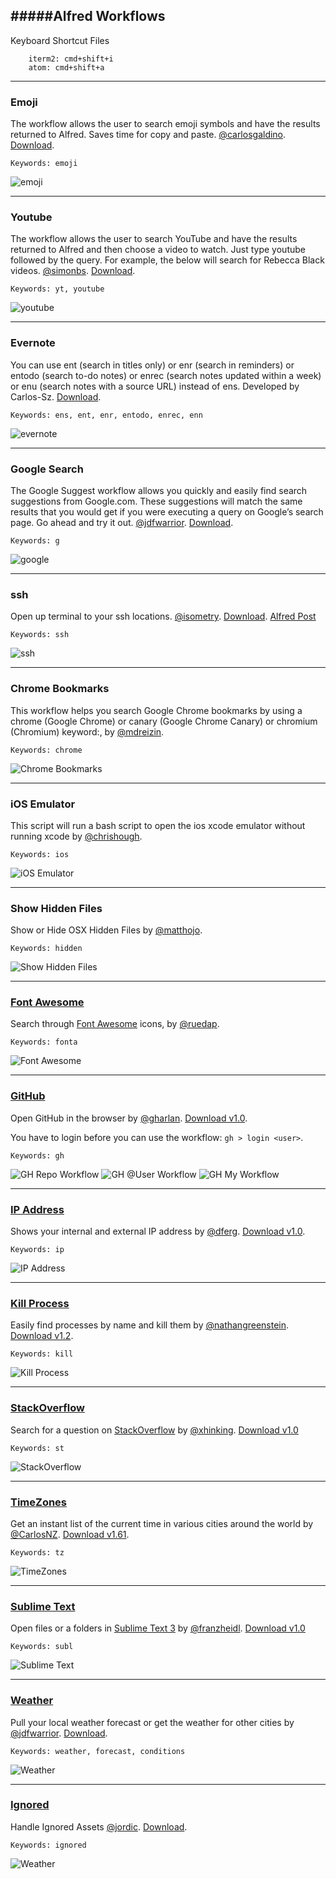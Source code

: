 #####Alfred Workflows
----

Keyboard Shortcut Files

```
	iterm2: cmd+shift+i
	atom: cmd+shift+a
```

----

### Emoji

The workflow allows the user to search emoji symbols and have the results returned to Alfred.  Saves time for copy and paste. [@carlosgaldino](https://github.com/carlosgaldino/alfred-emoji-workflow). [Download](https://github.com/carlosgaldino/alfred-emoji-workflow). 

```
Keywords: emoji
```

![emoji](https://github.com/chrishough/myconfigurations/raw/master/alfredapp/Workflows/emoji-codes/emoji-codes.png)

----

### Youtube

The workflow allows the user to search YouTube and have the results returned to Alfred and then choose a video to watch. Just type youtube followed by the query. For example, the below will search for Rebecca Black videos. [@simonbs](https://github.com/simonbs/alfred-youtube-workflow). [Download](http://www.alfredforum.com/topic/45-youtube-workflow/?hl=youtube). 

```
Keywords: yt, youtube
```

![youtube](https://github.com/chrishough/myconfigurations/raw/master/alfredapp/Workflows/youtube/YouTube.png)

----

### Evernote

You can use ent (search in titles only) or enr (search in reminders) or entodo (search to-do notes) or enrec (search notes updated within a week) or enu (search notes with a source URL) instead of ens. Developed by Carlos-Sz. [Download](http://www.alfredforum.com/topic/840-evernote-80-search-create-append-preview-set-reminders-all-within-alfred/). 

```
Keywords: ens, ent, enr, entodo, enrec, enn
```

![evernote](https://github.com/chrishough/myconfigurations/raw/master/alfredapp/Workflows/evernote/Evernote.png)

----

### Google Search

The Google Suggest workflow allows you quickly and easily find search suggestions from Google.com. These suggestions will match the same results that you would get if you were executing a query on Google’s search page. Go ahead and try it out. [@jdfwarrior](https://twitter.com/jdfwarrior/). [Download](http://dferg.us/google-suggest/). 

```
Keywords: g
```

![google](https://github.com/chrishough/myconfigurations/raw/master/alfredapp/Workflows/google-search/google-search.png)

----

### ssh

Open up terminal to your ssh locations. [@isometry](https://github.com/gharlan/). [Download](https://github.com/isometry/alfredworkflows). [Alfred Post](http://www.alfredforum.com/topic/826-ssh-with-smart-hostname-autocompletion/)

```
Keywords: ssh
```

![ssh](https://github.com/chrishough/myconfigurations/raw/master/alfredapp/Workflows/ssh/ssh.png)

----

### Chrome Bookmarks

This workflow helps you search Google Chrome bookmarks by using a chrome (Google Chrome) or canary (Google Chrome Canary) or chromium (Chromium) keyword:, by [@mdreizin](https://github.com/mdreizin/alfred-workflows/tree/master/chrome-bookmarks). 

```
Keywords: chrome
```

![Chrome Bookmarks](https://github.com/chrishough/myconfigurations/raw/master/alfredapp/Workflows/chrome-bookmarks/chrome-bookmarks.png)

----

### iOS Emulator

This script will run a bash script to open the ios xcode emulator without running xcode by [@chrishough](https://github.com/chrishough/).

```
Keywords: ios
```

![iOS Emulator](https://github.com/chrishough/myconfigurations/raw/master/alfredapp/Workflows/ios-emulator/ios-emulator.png)

----

### Show Hidden Files

Show or Hide OSX Hidden Files by [@matthojo](http://www.alfredforum.com/topic/1544-hide-show-hidden-files-and-cloudapp-upload/).

```
Keywords: hidden
```

![Show Hidden Files](https://github.com/chrishough/myconfigurations/raw/master/alfredapp/Workflows/hidden-files/hidden-files.png)

----

### [Font Awesome](https://github.com/ruedap/alfred2-font-awesome-workflow)

Search through [Font Awesome](http://fortawesome.github.io/Font-Awesome/) icons, by [@ruedap](https://github.com/ruedap/). 

```
Keywords: fonta
```

![Font Awesome](https://github.com/chrishough/myconfigurations/raw/master/alfredapp/Workflows/font-awesome/font-awesome.png)

----

### [GitHub](https://github.com/gharlan/alfred-github-workflow)

Open GitHub in the browser by [@gharlan](https://github.com/gharlan/). [Download v1.0](https://github.com/zenorocha/alfred-workflows/raw/master/github/github.alfredworkflow).

You have to login before you can use the workflow: ```gh > login <user>```.

```
Keywords: gh
```

![GH Repo Workflow](https://github.com/chrishough/myconfigurations/raw/master/alfredapp/Workflows/github/alfred-gh-repo.png)
![GH @User Workflow](https://github.com/chrishough/myconfigurations/raw/master/alfredapp/Workflows/github/alfred-gh-user.png)
![GH My Workflow](https://github.com/chrishough/myconfigurations/raw/master/alfredapp/Workflows/github/alfred-gh-my.png)

----

### [IP Address](http://dferg.us/ip-address-workflow/) 

Shows your internal and external IP address by [@dferg](http://dferg.us/ip-address-workflow/). [Download v1.0](https://github.com/zenorocha/alfred-workflows/raw/master/ip-address/ip-address.alfredworkflow).

```
Keywords: ip
```

![IP Address](https://github.com/chrishough/myconfigurations/raw/master/alfredapp/Workflows/ip-address/alfred-ip.png)

----

### [Kill Process](https://github.com/nathangreenstein/alfred-process-killer) 

Easily find processes by name and kill them by [@nathangreenstein](https://github.com/nathangreenstein/). [Download v1.2](https://github.com/zenorocha/alfred-workflows/raw/master/kill-process/kill-process.alfredworkflow).

```
Keywords: kill
```

![Kill Process](https://github.com/chrishough/myconfigurations/raw/master/alfredapp/Workflows/kill-process/alfred-kill.png)

----

### [StackOverflow](https://github.com/xhinking/Alfred) 

Search for a question on [StackOverflow](http://stackoverflow.com) by [@xhinking](https://github.com/xhinking/). [Download v1.0](https://github.com/zenorocha/alfred-workflows/raw/master/stack-overflow/stack-overflow.alfredworkflow)

```
Keywords: st
```

![StackOverflow](https://github.com/chrishough/myconfigurations/raw/master/alfredapp/Workflows/stack-overflow/alfred-st.png)

----

### [TimeZones](http://www.alfredforum.com/topic/491-timezones-a-world-clock-script-filter-updated-to-v161/)

Get an instant list of the current time in various cities around the world by [@CarlosNZ](http://www.alfredforum.com/topic/491-timezones-a-world-clock-script-filter-updated-to-v161/). [Download v1.61](https://github.com/zenorocha/alfred-workflows/raw/master/time-zones/time-zones.alfredworkflow).

```
Keywords: tz
```

![TimeZones](https://github.com/chrishough/myconfigurations/raw/master/alfredapp/Workflows/time-zones/alfred-tz.png)

----

### [Sublime Text](https://github.com/franzheidl/alfred-workflows/tree/master/open-with-sublime-text)

Open files or a folders in [Sublime Text 3](http://www.sublimetext.com/3) by [@franzheidl](https://github.com/franzheidl/). [Download v1.0](https://github.com/zenorocha/alfred-workflows/raw/master/sublime-text/sublime-text.alfredworkflow)

```
Keywords: subl
```

![Sublime Text](https://github.com/chrishough/myconfigurations/raw/master/alfredapp/Workflows/sublime-text/alfred-subl.png)

----

### [Weather](http://dferg.us/weather-for-alfred-2/)

Pull your local weather forecast or get the weather for other cities by [@jdfwarrior](https://github.com/jdfwarrior/). [Download](http://dferg.us/weather-for-alfred-2/).

```
Keywords: weather, forecast, conditions
```

![Weather](https://github.com/chrishough/myconfigurations/raw/master/alfredapp/Workflows/weather/alfred-weather.png)

----

### [Ignored](http://www.alfredforum.com/topic/213-add-and-remove-alfredignore-from-comments/)

Handle Ignored Assets [@jordic](http://www.alfredforum.com/topic/213-add-and-remove-alfredignore-from-comments/). [Download](http://www.alfredforum.com/topic/213-add-and-remove-alfredignore-from-comments/).

```
Keywords: ignored
```

![Weather](https://github.com/chrishough/myconfigurations/raw/master/alfredapp/Workflows/ignored/ignored.png)









